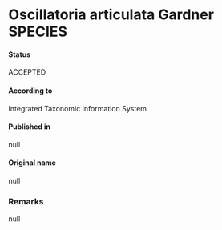 Oscillatoria articulata Gardner SPECIES
=======

#### Status
ACCEPTED

#### According to
Integrated Taxonomic Information System

#### Published in
null

#### Original name
null

### Remarks
null